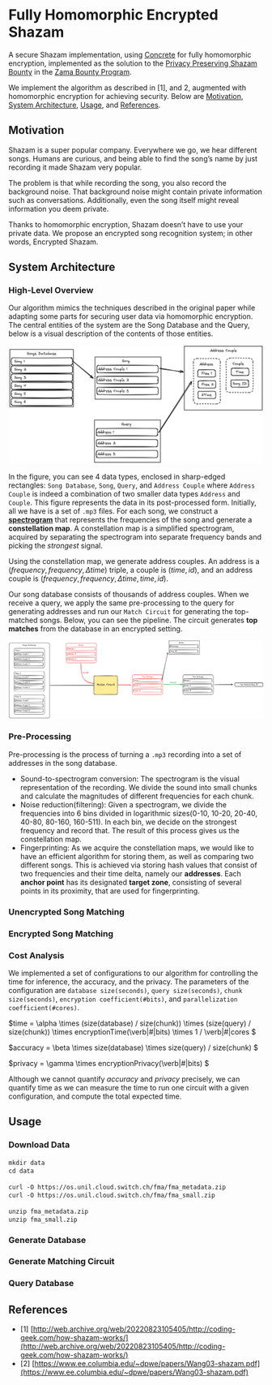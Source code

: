 # Fully Homomorphic Encrypted Shazam

A secure Shazam implementation, using [Concrete](https://github.com/zama-ai/concrete) for fully homomorphic encryption, implemented as the solution to the [Privacy Preserving Shazam Bounty](https://github.com/zama-ai/bounty-program/issues/79) in the [Zama Bounty Program](https://github.com/zama-ai/bounty-program).

We implement the algorithm as described in [1], and 2, augmented with homomorphic encryption for achieving security. Below are [Motivation](#motivation), [System Architecture](#system-architecture), [Usage](#usage), and [References](#references).

## Motivation

Shazam is a super popular company. Everywhere we go, we hear different songs. Humans are curious, and being able to find the song’s name by just recording it made Shazam very popular.

The problem is that while recording the song, you also record the background noise. That background noise might contain private information such as conversations. Additionally, even the song itself might reveal information you deem private.

Thanks to homomorphic encryption, Shazam doesn’t have to use your private data. We propose an encrypted song recognition system; in other words, Encrypted Shazam.

## System Architecture

### High-Level Overview

Our algorithm mimics the techniques described in the original paper while adapting some parts for securing user data via homomorphic encryption. The central entities of the system are the Song Database and the Query, below is a visual description of the contents of those entities.

![DB and Query Datatypes](image.png)

In the figure, you can see 4 data types, enclosed in sharp-edged rectangles: `Song Database`, `Song`, `Query`, and `Address Couple` where `Address Couple` is indeed a combination of two smaller data types `Address` and `Couple`. This figure represents the data in its post-processed form. Initially, all we have is a set of `.mp3` files. For each song, we construct a **[spectrogram](https://en.wikipedia.org/wiki/Spectrogram)** that represents the frequencies of the song and generate a **constellation map**. A constellation map is a simplified spectrogram, acquired by separating the spectrogram into separate frequency bands and picking the *strongest* signal.

Using the constellation map, we generate address couples. An address is a $(frequency, frequency, \Delta time)$ triple, a couple is $(time, id)$, and an address couple is $(frequency, frequency, \Delta time, time, id)$.

Our song database consists of thousands of address couples. When we receive a query, we apply the same pre-processing to the query for generating addresses and run our `Match Circuit` for generating the top-matched songs. Below, you can see the pipeline. The circuit generates **top matches** from the database in an encrypted setting. 

![Alt text](image-1.png)

### Pre-Processing

Pre-processing is the process of turning a `.mp3` recording into a set of addresses in the song database.

- Sound-to-spectrogram conversion: The spectrogram is the visual representation of the recording. We divide the sound into small chunks and calculate the magnitudes of different frequencies for each chunk.
- Noise reduction(filtering): Given a spectrogram, we divide the frequencies into 6 bins divided in logarithmic sizes(0-10, 10-20, 20-40, 40-80, 80-160, 160-511). In each bin, we decide on the strongest frequency and record that. The result of this process gives us the constellation map.
- Fingerprinting: As we acquire the constellation maps, we would like to have an efficient algorithm for storing them, as well as comparing two different songs. This is achieved via storing hash values that consist of two frequencies and their time delta, namely our **addresses**. Each **anchor point** has its designated **target zone**, consisting of several points in its proximity, that are used for fingerprinting.

### Unencrypted Song Matching

### Encrypted Song Matching

### Cost Analysis

We implemented a set of configurations to our algorithm for controlling the time for inference, the accuracy, and the privacy. The parameters of the configuration are `database size(seconds)`, `query size(seconds)`, `chunk size(seconds)`, `encryption coefficient(#bits)`, and `parallelization coefficient(#cores)`.

$time = \alpha \times (size(database) / size(chunk)) \times (size(query) / size(chunk)) \times encryptionTime(\verb|#|bits) \times 1 / \verb|#|cores $

$accuracy = \beta \times size(database) \times size(query) / size(chunk) $

$privacy = \gamma \times encryptionPrivacy(\verb|#|bits) $

Although we cannot quantify $accuracy$ and $privacy$ precisely, we can quantify time as we can measure the time to run one circuit with a given configuration, and compute the total expected time. 


## Usage

### Download Data

~~~
mkdir data
cd data

curl -O https://os.unil.cloud.switch.ch/fma/fma_metadata.zip
curl -O https://os.unil.cloud.switch.ch/fma/fma_small.zip

unzip fma_metadata.zip
unzip fma_small.zip
~~~

### Generate Database

### Generate Matching Circuit

### Query Database

## References

- [1] [http://web.archive.org/web/20220823105405/http://coding-geek.com/how-shazam-works/](http://web.archive.org/web/20220823105405/http://coding-geek.com/how-shazam-works/)
- [2] [https://www.ee.columbia.edu/~dpwe/papers/Wang03-shazam.pdf](https://www.ee.columbia.edu/~dpwe/papers/Wang03-shazam.pdf) 
